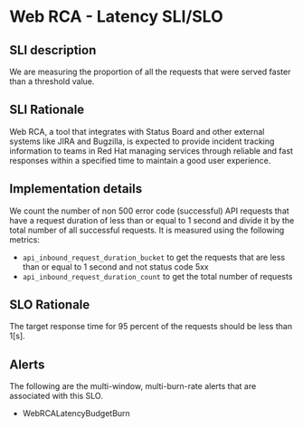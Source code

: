 # Web RCA - Latency SLI/SLO

## SLI description

We are measuring the proportion of all the requests that were served faster than a threshold value.

## SLI Rationale

Web RCA, a tool that integrates with Status Board and other external systems like
JIRA and Bugzilla, is expected to provide incident tracking information to teams in Red Hat 
managing services through reliable and fast responses within a specified time
to maintain a good user experience.

## Implementation details

We count the number of non 500 error code (successful) API requests that have a request duration of less than or equal to 1 second and
divide it by the total number of all successful requests. It is measured using the following metrics:

- `api_inbound_request_duration_bucket` to get the requests that are less than or equal to 1 second and not status code 5xx
- `api_inbound_request_duration_count` to get the total number of requests

## SLO Rationale

The target response time for 95 percent of the requests should be less than 1[s].

## Alerts

The following are the multi-window, multi-burn-rate alerts that are associated with this SLO.

- WebRCALatencyBudgetBurn
